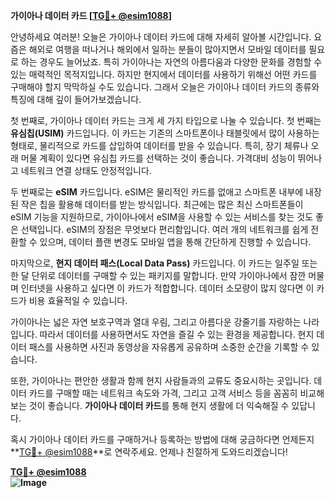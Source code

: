 **가이아나 데이터 카드 [[TG💪+ @esim1088](https://t.me/s/esim1088)]**

안녕하세요 여러분! 오늘은 가이아나 데이터 카드에 대해 자세히 알아볼 시간입니다. 요즘은 해외로 여행을 떠나거나 해외에서 일하는 분들이 많아지면서 모바일 데이터를 필요로 하는 경우도 늘어났죠. 특히 가이아나는 자연의 아름다움과 다양한 문화를 경험할 수 있는 매력적인 목적지입니다. 하지만 현지에서 데이터를 사용하기 위해선 어떤 카드를 구매해야 할지 막막하실 수도 있습니다. 그래서 오늘은 가이아나 데이터 카드의 종류와 특징에 대해 깊이 들어가보겠습니다.

첫 번째로, 가이아나 데이터 카드는 크게 세 가지 타입으로 나눌 수 있습니다. 첫 번째는 **유심칩(USIM)** 카드입니다. 이 카드는 기존의 스마트폰이나 태블릿에서 많이 사용하는 형태로, 물리적으로 카드를 삽입하여 데이터를 받을 수 있습니다. 특히, 장기 체류나 오래 머물 계획이 있다면 유심칩 카드를 선택하는 것이 좋습니다. 가격대비 성능이 뛰어나고 네트워크 연결 상태도 안정적입니다.

두 번째로는 **eSIM** 카드입니다. eSIM은 물리적인 카드를 없애고 스마트폰 내부에 내장된 작은 칩을 활용해 데이터를 받는 방식입니다. 최근에는 많은 최신 스마트폰들이 eSIM 기능을 지원하므로, 가이아나에서 eSIM을 사용할 수 있는 서비스를 찾는 것도 좋은 선택입니다. eSIM의 장점은 무엇보다 편리함입니다. 여러 개의 네트워크를 쉽게 전환할 수 있으며, 데이터 플랜 변경도 모바일 앱을 통해 간단하게 진행할 수 있습니다.

마지막으로, **현지 데이터 패스(Local Data Pass)** 카드입니다. 이 카드는 일주일 또는 한 달 단위로 데이터를 구매할 수 있는 패키지를 말합니다. 만약 가이아나에서 잠깐 머물며 인터넷을 사용하고 싶다면 이 카드가 적합합니다. 데이터 소모량이 많지 않다면 이 카드가 비용 효율적일 수 있습니다.

가이아나는 넓은 자연 보호구역과 열대 우림, 그리고 아름다운 강줄기를 자랑하는 나라입니다. 따라서 데이터를 사용하면서도 자연을 즐길 수 있는 환경을 제공합니다. 현지 데이터 패스를 사용하면 사진과 동영상을 자유롭게 공유하며 소중한 순간을 기록할 수 있습니다.

또한, 가이아나는 편안한 생활과 함께 현지 사람들과의 교류도 중요시하는 곳입니다. 데이터 카드를 구매할 때는 네트워크 속도와 가격, 그리고 고객 서비스 등을 꼼꼼히 비교해보는 것이 좋습니다. **가이아나 데이터 카드**를 통해 현지 생활에 더 익숙해질 수 있답니다.

혹시 가이아나 데이터 카드를 구매하거나 등록하는 방법에 대해 궁금하다면 언제든지 **[TG💪+ @esim1088](https://t.me/s/esim1088)**로 연락주세요. 언제나 친절하게 도와드리겠습니다!

**[TG💪+ @esim1088](https://t.me/s/esim1088)  
![Image](https://i.postimg.cc/Y0z9fWf4/image.png)**